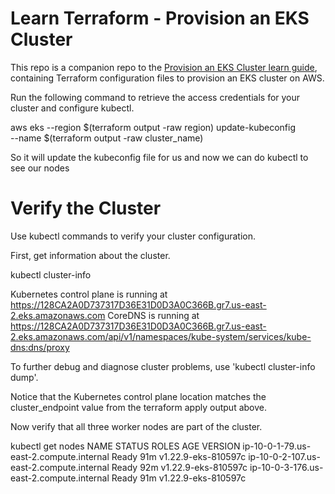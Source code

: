 # Learn Terraform - Provision an EKS Cluster

This repo is a companion repo to the [Provision an EKS Cluster learn guide](https://learn.hashicorp.com/terraform/kubernetes/provision-eks-cluster), containing
Terraform configuration files to provision an EKS cluster on AWS.


Run the following command to retrieve the access credentials for your cluster and configure kubectl.

aws eks --region $(terraform output -raw region) update-kubeconfig \
    --name $(terraform output -raw cluster_name)

So it will update the kubeconfig file for us and now we can do kubectl to see our nodes


# Verify the Cluster

Use kubectl commands to verify your cluster configuration.

First, get information about the cluster.

kubectl cluster-info

Kubernetes control plane is running at https://128CA2A0D737317D36E31D0D3A0C366B.gr7.us-east-2.eks.amazonaws.com
CoreDNS is running at https://128CA2A0D737317D36E31D0D3A0C366B.gr7.us-east-2.eks.amazonaws.com/api/v1/namespaces/kube-system/services/kube-dns:dns/proxy

To further debug and diagnose cluster problems, use 'kubectl cluster-info dump'.

Notice that the Kubernetes control plane location matches the cluster_endpoint value from the terraform apply output above.

Now verify that all three worker nodes are part of the cluster.

kubectl get nodes
NAME                                       STATUS   ROLES    AGE   VERSION
ip-10-0-1-79.us-east-2.compute.internal    Ready    <none>   91m   v1.22.9-eks-810597c
ip-10-0-2-107.us-east-2.compute.internal   Ready    <none>   92m   v1.22.9-eks-810597c
ip-10-0-3-176.us-east-2.compute.internal   Ready    <none>   91m   v1.22.9-eks-810597c
  
  
  
